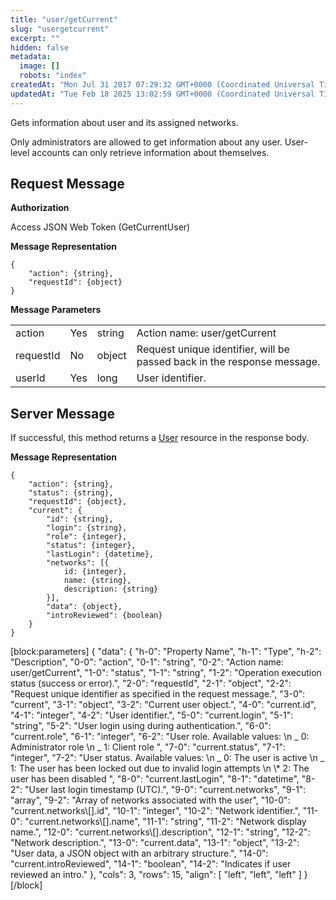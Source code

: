 ```yaml
---
title: "user/getCurrent"
slug: "usergetcurrent"
excerpt: ""
hidden: false
metadata: 
  image: []
  robots: "index"
createdAt: "Mon Jul 31 2017 07:29:32 GMT+0000 (Coordinated Universal Time)"
updatedAt: "Tue Feb 18 2025 13:02:59 GMT+0000 (Coordinated Universal Time)"
---
```

Gets information about user and its assigned networks.

Only administrators are allowed to get information about any user. User-level accounts can only retrieve information about themselves.

## Request Message

**Authorization**

Access JSON Web Token (GetCurrentUser)

**Message Representation**

```text
{
    "action": {string},
    "requestId": {object}
}
```

**Message Parameters**

|           |     |        |                                                                         |
| :-------- | :-- | :----- | :---------------------------------------------------------------------- |
| action    | Yes | string | Action name: user/getCurrent                                            |
| requestId | No  | object | Request unique identifier, will be passed back in the response message. |
| userId    | Yes | long   | User identifier.                                                        |

## Server Message

If successful, this method returns a [User](doc:user)  resource in the response body.

**Message Representation**

```text
{
    "action": {string},
    "status": {string},
    "requestId": {object},
    "current": {
        "id": {string},
        "login": {string},
        "role": {integer},
        "status": {integer},
        "lastLogin": {datetime},
        "networks": [{
            id: {integer},
            name: {string},
            description: {string}
        }],
        "data": {object},
        "introReviewed": {boolean}
    }
}
```

[block:parameters]
{
  "data": {
    "h-0": "Property Name",
    "h-1": "Type",
    "h-2": "Description",
    "0-0": "action",
    "0-1": "string",
    "0-2": "Action name: user/getCurrent",
    "1-0": "status",
    "1-1": "string",
    "1-2": "Operation execution status (success or error).",
    "2-0": "requestId",
    "2-1": "object",
    "2-2": "Request unique identifier as specified in the request message.",
    "3-0": "current",
    "3-1": "object",
    "3-2": "Current user object.",
    "4-0": "current.id",
    "4-1": "integer",
    "4-2": "User identifier.",
    "5-0": "current.login",
    "5-1": "string",
    "5-2": "User login using during authentication.",
    "6-0": "current.role",
    "6-1": "integer",
    "6-2": "User role. Available values:  \n  _ 0: Administrator role  \n  _ 1: Client role ",
    "7-0": "current.status",
    "7-1": "integer",
    "7-2": "User status. Available values:  \n  _ 0: The user is active  \n  _ 1: The user has been locked out due to invalid login attempts  \n  \\* 2: The user has been disabled ",
    "8-0": "current.lastLogin",
    "8-1": "datetime",
    "8-2": "User last login timestamp (UTC).",
    "9-0": "current.networks",
    "9-1": "array",
    "9-2": "Array of networks associated with the user",
    "10-0": "current.networks\\[].id",
    "10-1": "integer",
    "10-2": "Network identifier.",
    "11-0": "current.networks\\[].name",
    "11-1": "string",
    "11-2": "Network display name.",
    "12-0": "current.networks\\[].description",
    "12-1": "string",
    "12-2": "Network description.",
    "13-0": "current.data",
    "13-1": "object",
    "13-2": "User data, a JSON object with an arbitrary structure.",
    "14-0": "current.introReviewed",
    "14-1": "boolean",
    "14-2": "Indicates if user reviewed an intro."
  },
  "cols": 3,
  "rows": 15,
  "align": [
    "left",
    "left",
    "left"
  ]
}
[/block]
